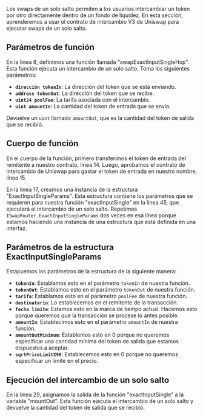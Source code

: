 Los swaps de un solo salto permiten a los usuarios intercambiar un token por otro directamente dentro de un fondo de liquidez. En esta sección, aprenderemos a usar el contrato de intercambio V3 de Uniswap para ejecutar swaps de un solo salto.

## Parámetros de función

En la línea 8, definimos una función llamada "swapExactInputSingleHop". Esta función ejecuta un intercambio de un solo salto. Toma los siguientes parámetros:

- **`dirección tokenIn`**: La dirección del token que se está enviando.
- **`address tokenOut`**: La dirección del token que se recibe.
- **`uint24 poolFee`**: La tarifa asociada con el intercambio.
- **`uint amountIn`**: La cantidad del token de entrada que se envía.

Devuelve un `uint` llamado `amountOut`, que es la cantidad del token de salida que se recibió.

## Cuerpo de función

En el cuerpo de la función, primero transferimos el token de entrada del remitente a nuestro contrato, línea 14.
Luego, aprobamos el contrato de intercambio de Uniswap para gastar el token de entrada en nuestro nombre, línea 15.

En la línea 17, creamos una instancia de la estructura "ExactInputSingleParams". Esta estructura contiene los parámetros que se requieren para nuestra función "exactInputSingle" en la línea 45, que ejecutará el intercambio de un solo salto. Repetimos `ISwapRouter.ExactInputSingleParams` dos veces en esa línea porque estamos haciendo una instancia de una estructura que está definida en una interfaz.

## Parámetros de la estructura ExactInputSingleParams

Estapuemos los parámetros de la estructura de la siguiente manera:

- **`tokenIn`**: Establamos esto en el parámetro `tokenIn` de nuestra función.
- **`tokenOut`**: Establamos esto en el parámetro `tokenOut` de nuestra función.
- **`tarifa`**: Establamos esto en el parámetro `poolFee` de nuestra función.
- **`destinatario`**: Lo establecemos en el remitente de la transacción.
- **`fecha límite`**: Estamos esto en la marca de tiempo actual. Hacemos esto porque queremos que la transacción se procese lo antes posible.
- **`amountIn`**: Establecimos esto en el parámetro `amountIn` de nuestra función.
- **`amountOutMinimum`**: Establemos esto en 0 porque no queremos especificar una cantidad mínima del token de salida que estamos dispuestos a aceptar.
- **`sqrtPriceLimitX96`**: Establecemos esto en 0 porque no queremos especificar un límite en el precio.

## Ejecución del intercambio de un solo salto

En la línea 29, asignamos la salida de la función "exactInputSingle" a la variable "mountOut". Esta función ejecuta el intercambio de un solo salto y devuelve la cantidad del token de salida que se recibió.